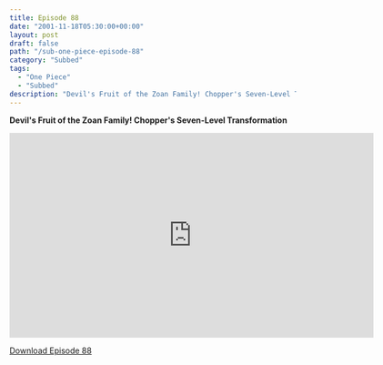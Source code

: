 ```yaml
---
title: Episode 88
date: "2001-11-18T05:30:00+00:00"
layout: post
draft: false
path: "/sub-one-piece-episode-88"
category: "Subbed"
tags:
  - "One Piece"
  - "Subbed"
description: "Devil's Fruit of the Zoan Family! Chopper's Seven-Level Transformation"
---
```


**Devil's Fruit of the Zoan Family! Chopper's Seven-Level Transformation**

<iframe width="640" height="360" src="https://www.rapidvideo.com/e/FX3C9TDZMD" frameborder="0" marginwidth=0 marginheight=0 scrolling=no allowfullscreen></iframe>

<a href="http://ouo.io/qs/eCodkFEQ?s=https://rapidvid.to/d/https://www.rapidvideo.com/e/FX3C9TDZMD">Download Episode 88</a>
